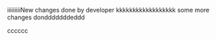 iiiiiiiiiNew changes done by developer
kkkkkkkkkkkkkkkkkk
some more changes dondddddddeddd


cccccc

